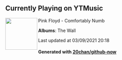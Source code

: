 ## Currently Playing on YTMusic

[<img align="left" width="100" src="https://lh3.googleusercontent.com/QzNl1QDss7d8vpvjiK7w8ZEHw1rhGQCMux0_S2WHv3eRrIb7wxIyZX0g2BB6zlaF1ZYF0JcJbNcA2r0">](https://music.youtube.com/watch?v=x-xTttimcNk)

Pink Floyd - Comfortably Numb

**Albums**: The Wall

Last updated at 03/09/2021 20:18

#### Generated with [20chan/github-now](https://github.com/20chan/github-now)


<!--
**20chan/20chan** is a ✨ _special_ ✨ repository because its `README.md` (this file) appears on your GitHub profile.

Here are some ideas to get you started:

- 🔭 I’m currently working on ...
- 🌱 I’m currently learning ...
- 👯 I’m looking to collaborate on ...
- 🤔 I’m looking for help with ...
- 💬 Ask me about ...
- 📫 How to reach me: ...
- 😄 Pronouns: ...
- ⚡ Fun fact: ...
-->
